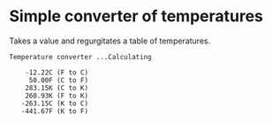 # Simple converter of temperatures

Takes a value and regurgitates a table of temperatures.

```
Temperature converter ...Calculating
 
    -12.22C (F to C)
     50.00F (C to F)
    283.15K (C to K)
    260.93K (F to K)
   -263.15C (K to C)
   -441.67F (K to F)
```
